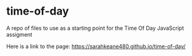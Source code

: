 # time-of-day
A repo of files to use as a starting point for the Time Of Day JavaScript assigment

Here is a link to the page: https://sarahkeane480.github.io/time-of-day/